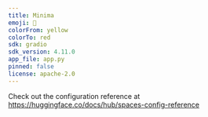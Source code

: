 ```yaml
---
title: Minima
emoji: 👀
colorFrom: yellow
colorTo: red
sdk: gradio
sdk_version: 4.11.0
app_file: app.py
pinned: false
license: apache-2.0
---
```


Check out the configuration reference at https://huggingface.co/docs/hub/spaces-config-reference
